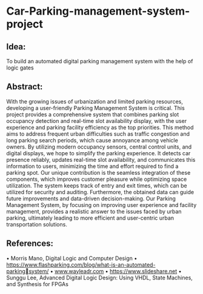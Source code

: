 # Car-Parking-management-system-project

## Idea: 
To build an automated digital parking management system with the help of 
logic gates

## Abstract:
  With the growing issues of urbanization and limited parking resources, developing a user-friendly Parking Management System is critical. This project provides a comprehensive system that combines parking slot occupancy detection and real-time slot availability display, with the user experience and parking facility efficiency as the top priorities. This method aims to address frequent urban difficulties such as traffic congestion and long parking search periods, which cause annoyance among vehicle owners. By utilizing modern occupancy sensors, central control units, and digital displays, we hope to simplify the parking experience. It detects car presence reliably, updates real-time slot availability, and communicates this information to users, minimizing the time and effort required to find a parking spot. Our unique contribution is the seamless integration of these components, which improves customer pleasure while optimizing space utilization. The system keeps track of entry and exit times, which can be utilized for security 
and auditing. Furthermore, the obtained data can guide future improvements and data-driven decision-making. Our Parking Management System, by focusing on improving user experience and facility management, provides a realistic answer to the issues faced by urban parking, ultimately leading to more efficient and user-centric urban transportation solutions.

## References:
• Morris Mano, Digital Logic and Computer Design
• https://www.flashparking.com/blog/what-is-an-automated-parkingsystem/
• www.wayleadr.com
• https://www.slideshare.net
• Sunggu Lee, Advanced Digital Logic Design: Using VHDL, State Machines, and Synthesis for FPGAs
